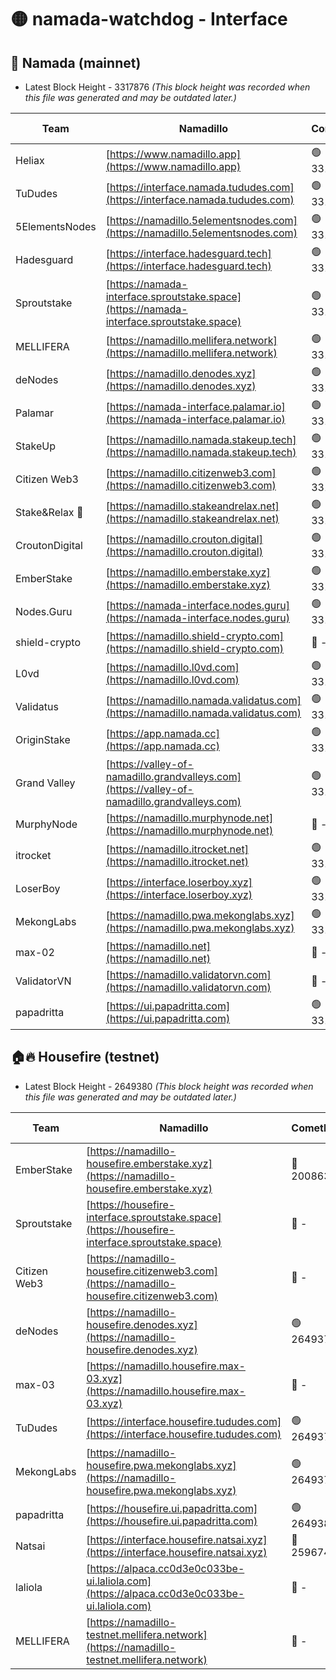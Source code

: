# 🟡 namada-watchdog - Interface

## 🚀 Namada (mainnet)
- Latest Block Height - 3317876 *(This block height was recorded when this file was generated and may be outdated later.)*

| Team | Namadillo | CometBFT | Indexer | MASP Indexer |
|-|-|-|-|-|
| Heliax | [https://www.namadillo.app](https://www.namadillo.app) | 🟢 3317852 | 🟢 3317851 | 🟢 3317852 |
| TuDudes | [https://interface.namada.tududes.com](https://interface.namada.tududes.com) | 🟢 3317852 | 🟢 3317852 | 🟢 3317852 |
| 5ElementsNodes | [https://namadillo.5elementsnodes.com](https://namadillo.5elementsnodes.com) | 🟢 3317852 | 🟢 3317852 | 🟢 3317852 |
| Hadesguard | [https://interface.hadesguard.tech](https://interface.hadesguard.tech) | 🟢 3317853 | 🟢 3317853 | 🟢 3317853 |
| Sproutstake | [https://namada-interface.sproutstake.space](https://namada-interface.sproutstake.space) | 🟢 3317853 | 🟢 3317853 | 🟢 3317853 |
| MELLIFERA | [https://namadillo.mellifera.network](https://namadillo.mellifera.network) | 🟢 3317855 | 🟢 3317854 | 🟢 3317854 |
| deNodes | [https://namadillo.denodes.xyz](https://namadillo.denodes.xyz) | 🟢 3317855 | 🟢 3317855 | 🟢 3317855 |
| Palamar | [https://namada-interface.palamar.io](https://namada-interface.palamar.io) | 🟢 3317856 | 🟢 3317856 | 🟢 3317855 |
| StakeUp | [https://namadillo.namada.stakeup.tech](https://namadillo.namada.stakeup.tech) | 🟢 3317857 | 🟢 3317857 | 🟢 3317856 |
| Citizen Web3 | [https://namadillo.citizenweb3.com](https://namadillo.citizenweb3.com) | 🟢 3317857 | 🟢 3317857 | 🟢 3317857 |
| Stake&Relax 🦥 | [https://namadillo.stakeandrelax.net](https://namadillo.stakeandrelax.net) | 🟢 3317858 | 🟢 3317858 | 🟢 3317858 |
| CroutonDigital | [https://namadillo.crouton.digital](https://namadillo.crouton.digital) | 🟢 3317859 | 🟢 3317859 | 🟢 3317859 |
| EmberStake | [https://namadillo.emberstake.xyz](https://namadillo.emberstake.xyz) | 🟢 3317859 | 🟢 3317859 | 🟢 3317859 |
| Nodes.Guru | [https://namada-interface.nodes.guru](https://namada-interface.nodes.guru) | 🟢 3317860 | 🟢 3317860 | 🟢 3317860 |
| shield-crypto | [https://namadillo.shield-crypto.com](https://namadillo.shield-crypto.com) | 🔴 - | 🔴 - | 🔴 - |
| L0vd | [https://namadillo.l0vd.com](https://namadillo.l0vd.com) | 🟢 3317866 | 🟢 3317865 | 🟢 3317866 |
| Validatus | [https://namadillo.namada.validatus.com](https://namadillo.namada.validatus.com) | 🟢 3317867 | 🟢 3317866 | 🟢 3317866 |
| OriginStake | [https://app.namada.cc](https://app.namada.cc) | 🟢 3317867 | 🟢 3317867 | 🟢 3317867 |
| Grand Valley | [https://valley-of-namadillo.grandvalleys.com](https://valley-of-namadillo.grandvalleys.com) | 🟢 3317868 | 🟢 3317867 | 🟢 3317868 |
| MurphyNode | [https://namadillo.murphynode.net](https://namadillo.murphynode.net) | 🔴 - | 🔴 - | 🔴 - |
| itrocket | [https://namadillo.itrocket.net](https://namadillo.itrocket.net) | 🟢 3317870 | 🟢 3317870 | 🟢 3317870 |
| LoserBoy | [https://interface.loserboy.xyz](https://interface.loserboy.xyz) | 🟢 3317871 | 🟢 3317871 | 🟢 3317871 |
| MekongLabs | [https://namadillo.pwa.mekonglabs.xyz](https://namadillo.pwa.mekonglabs.xyz) | 🟢 3317871 | 🟢 3317871 | 🟢 3317871 |
| max-02 | [https://namadillo.net](https://namadillo.net) | 🔴 - | 🔴 - | 🔴 - |
| ValidatorVN | [https://namadillo.validatorvn.com](https://namadillo.validatorvn.com) | 🔴 - | 🔴 - | 🔴 - |
| papadritta | [https://ui.papadritta.com](https://ui.papadritta.com) | 🟢 3317876 | 🟢 3317876 | 🟢 3317876 |

## 🏠🔥 Housefire (testnet)
- Latest Block Height - 2649380 *(This block height was recorded when this file was generated and may be outdated later.)*

| Team | Namadillo | CometBFT | Indexer | MASP Indexer |
|-|-|-|-|-|
| EmberStake | [https://namadillo-housefire.emberstake.xyz](https://namadillo-housefire.emberstake.xyz) | 🔴 2008636 | 🔴 - | 🔴 - |
| Sproutstake | [https://housefire-interface.sproutstake.space](https://housefire-interface.sproutstake.space) | 🔴 - | 🔴 - | 🔴 - |
| Citizen Web3 | [https://namadillo-housefire.citizenweb3.com](https://namadillo-housefire.citizenweb3.com) | 🔴 - | 🔴 - | 🔴 - |
| deNodes | [https://namadillo-housefire.denodes.xyz](https://namadillo-housefire.denodes.xyz) | 🟢 2649371 | 🟢 2649371 | 🟢 2649371 |
| max-03 | [https://namadillo.housefire.max-03.xyz](https://namadillo.housefire.max-03.xyz) | 🔴 - | 🔴 - | 🔴 - |
| TuDudes | [https://interface.housefire.tududes.com](https://interface.housefire.tududes.com) | 🟢 2649379 | 🟢 2649379 | 🟢 2649379 |
| MekongLabs | [https://namadillo-housefire.pwa.mekonglabs.xyz](https://namadillo-housefire.pwa.mekonglabs.xyz) | 🟢 2649379 | 🟢 2649379 | 🟢 2649379 |
| papadritta | [https://housefire.ui.papadritta.com](https://housefire.ui.papadritta.com) | 🟢 2649380 | 🟢 2649380 | 🟢 2649380 |
| Natsai | [https://interface.housefire.natsai.xyz](https://interface.housefire.natsai.xyz) | 🔴 2596741 | 🔴 2596741 | 🔴 2596741 |
| laliola | [https://alpaca.cc0d3e0c033be-ui.laliola.com](https://alpaca.cc0d3e0c033be-ui.laliola.com) | 🔴 - | 🔴 - | 🔴 - |
| MELLIFERA | [https://namadillo-testnet.mellifera.network](https://namadillo-testnet.mellifera.network) | 🔴 - | 🟢 2649382 | 🔴 2607259 |

